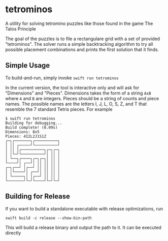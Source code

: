 # tetrominos

A utility for solving tetromino puzzles like those found in the game The Talos Principle

The goal of the puzzles is to file a rectangulare grid with a set of provided "tetrominos". The solver runs a simple backtracking algorithm to try all possible placement combinations and prints the first solution that it finds.

## Simple Usage

To build-and-run, simply invoke `swift run tetrominos`

In the current version, the tool is interactive only and will ask for "Dimensions" and "Pieces". Dimensions takes the form of a string `AxB` where `A` and `B` are integers. Pieces should be a string of counts and piece names. The possible names are the letters I, J, L, O, S, Z, and T that resemble the 7 standard Tetris pieces. For example

```
$ swift run tetrominos                                              
Building for debugging...
Build complete! (0.09s)
Dimensions: 8x5
Pieces: 4I2L2J1S1Z
┌─┐┌───────┐┌──────────┐
│ ││ ┌─────┘└──────────┘
│ ││ │┌──────────┐┌─┐┌─┐
│ │└─┘└──────────┘│ ││ │
│ └──┐┌────┐┌─┐┌─┐│ ││ │
└────┘│ ┌──┘│ ││ ││ ││ │
┌─┐┌──┘ │┌──┘ ││ ││ ││ │
│ │└────┘│ ┌──┘│ ││ ││ │
│ └─────┐│ │┌──┘ ││ ││ │
└───────┘└─┘└────┘└─┘└─┘
```

## Building for Release

If you want to build a standalone executable with release optimizations, run

```
swift build -c release --show-bin-path
```
This will build a release binary and output the path to it. It can be executed directly
